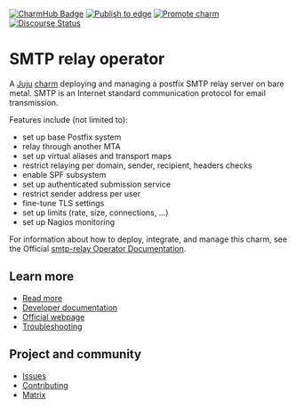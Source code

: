 [![CharmHub Badge](https://charmhub.io/smtp-relay/badge.svg)](https://charmhub.io/smtp-relay)
[![Publish to edge](https://github.com/canonical/smtp-relay-operator/actions/workflows/publish_charm.yaml/badge.svg)](https://github.com/canonical/smtp-relay-operator/actions/workflows/publish_charm.yaml)
[![Promote charm](https://github.com/canonical/smtp-relay-operator/actions/workflows/promote_charm.yaml/badge.svg)](https://github.com/canonical/smtp-relay-operator/actions/workflows/promote_charm.yaml)
[![Discourse Status](https://img.shields.io/discourse/status?server=https%3A%2F%2Fdiscourse.charmhub.io&style=flat&label=CharmHub%20Discourse)](https://discourse.charmhub.io)

# SMTP relay operator

A [Juju](https://juju.is/) [charm](https://documentation.ubuntu.com/juju/3.6/reference/charm/)
deploying and managing a postfix SMTP relay server on bare metal. SMTP
is an Internet standard communication protocol for email transmission.

Features include (not limited to):
- set up base Postfix system
- relay through another MTA
- set up virtual aliases and transport maps
- restrict relaying per domain, sender, recipient, headers checks
- enable SPF subsystem
- set up authenticated submission service
- restrict sender address per user
- fine-tune TLS settings
- set up limits (rate, size, connections, ...)
- set up Nagios monitoring

For information about how to deploy, integrate, and manage this charm, see the Official [smtp-relay Operator Documentation](https://charmhub.io/smtp-relay/docs).

## Learn more
* [Read more](https://charmhub.io/smtp-relay) <!--Link to the charm's official documentation-->
* [Developer documentation](https://www.postfix.org/documentation.html) <!--Link to any developer documentation-->
* [Official webpage](https://www.postfix.org/) <!--(Optional) Link to official webpage/blog/marketing content-->
* [Troubleshooting](https://matrix.to/#/#charmhub-charmdev:ubuntu.com) <!--(Optional) Link to a page or section about troubleshooting/FAQ-->
## Project and community
* [Issues](https://github.com/canonical/smtp-relay-operator/issues) <!--Link to GitHub issues (if applicable)-->
* [Contributing](https://charmhub.io/smtp-relay/docs/how-to-contribute) <!--Link to any contribution guides-->
* [Matrix](https://matrix.to/#/#charmhub-charmdev:ubuntu.com) <!--Link to contact info (if applicable), e.g. Matrix channel-->

